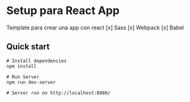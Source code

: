 # Setup para React App

Template para crear una app con react
[x] Sass
[x] Webpack
[x] Babel

## Quick start

```
# Install dependencies
npm install

# Run Server
npm run dev-server

# Server run on http://localhost:8080/
```
